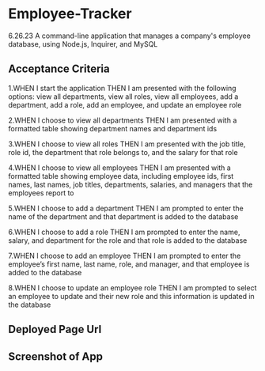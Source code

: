 # Employee-Tracker
6.26.23 A command-line application that manages a company's employee database, using Node.js, Inquirer, and MySQL

## Acceptance Criteria
1.WHEN I start the application THEN I am presented with the following options: view all departments, view all roles, view all employees, add a department, add a role, add an employee, and update an employee role

2.WHEN I choose to view all departments THEN I am presented with a formatted table showing department names and department ids

3.WHEN I choose to view all roles THEN I am presented with the job title, role id, the department that role belongs to, and the salary for that role

4.WHEN I choose to view all employees THEN I am presented with a formatted table showing employee data, including employee ids, first names, last names, job titles, departments, salaries, and managers that the employees report to

5.WHEN I choose to add a department THEN I am prompted to enter the name of the department and that department is added to the database

6.WHEN I choose to add a role THEN I am prompted to enter the name, salary, and department for the role and that role is added to the database

7.WHEN I choose to add an employee THEN I am prompted to enter the employee’s first name, last name, role, and manager, and that employee is added to the database

8.WHEN I choose to update an employee role THEN I am prompted to select an employee to update and their new role and this information is updated in the database

## Deployed Page Url



 
## Screenshot of App
